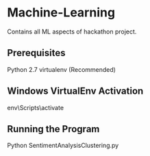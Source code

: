 # Machine-Learning
Contains all ML aspects of hackathon project.

## Prerequisites
Python 2.7
virtualenv (Recommended)

## Windows VirtualEnv Activation
env\Scripts\activate

## Running the Program
Python SentimentAnalysisClustering.py